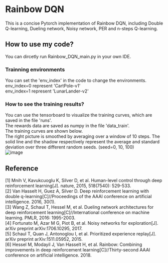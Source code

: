# Rainbow DQN
This is a concise Pytorch implementation of Rainbow DQN, including Double Q-learning, Dueling network, Noisy network, PER and n-steps Q-learning.<br />

## How to use my code?
You can dircetly run Rainbow_DQN_main.py in your own IDE.<br />

### Trainning environments
You can set the 'env_index' in the code to change the environments.<br />
env_index=0 represent 'CartPole-v1'<br />
env_index=1 represent 'LunarLander-v2'<br />

### How to see the training results?
You can use the tensorboard to visualize the training curves, which are saved in the file 'runs'.<br />
The rewards data are saved as numpy in the file 'data_train'.<br />
The training curves are shown below.<br />
The right picture is smoothed by averaging over a window of 10 steps. The solid line and the shadow respectively represent the average and standard deviation over three different random seeds. (seed=0, 10, 100)<br />
![image](https://github.com/Lizhi-sjtu/DRL-code-pytorch/blob/main/3.Rainbow_DQN/rainbow_dqn_result.png)

## Reference
[1] Mnih V, Kavukcuoglu K, Silver D, et al. Human-level control through deep reinforcement learning[J]. nature, 2015, 518(7540): 529-533.<br />
[2] Van Hasselt H, Guez A, Silver D. Deep reinforcement learning with double q-learning[C]//Proceedings of the AAAI conference on artificial intelligence. 2016, 30(1).<br />
[3] Wang Z, Schaul T, Hessel M, et al. Dueling network architectures for deep reinforcement learning[C]//International conference on machine learning. PMLR, 2016: 1995-2003.<br />
[4] Fortunato M, Azar M G, Piot B, et al. Noisy networks for exploration[J]. arXiv preprint arXiv:1706.10295, 2017.<br />
[5] Schaul T, Quan J, Antonoglou I, et al. Prioritized experience replay[J]. arXiv preprint arXiv:1511.05952, 2015.<br />
[6] Hessel M, Modayil J, Van Hasselt H, et al. Rainbow: Combining improvements in deep reinforcement learning[C]//Thirty-second AAAI conference on artificial intelligence. 2018.<br />

